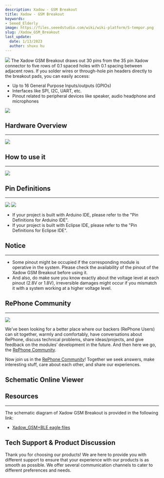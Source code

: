 ```yaml
---
description: Xadow - GSM Breakout
title: Xadow - GSM Breakout
keywords:
- Seeed_Elderly
image: https://files.seeedstudio.com/wiki/wiki-platform/S-tempor.png
slug: /Xadow_GSM_Breakout
last_update:
  date: 1/13/2023
  author: shuxu hu
---
```


![](https://files.seeedstudio.com/wiki/Xadow_GSM_Breakout/img/Xadow_GSM_Breakout.JPG)
The Xadow GSM Breakout draws out 30 pins from the 35 pin Xadow connector to five rows of 0.1 spaced holes with 0.1 spacing between adjacent rows. If you solder wires or through-hole pin headers directly to the breakout pads, you can easily access:
- Up to 16 General Purpose Inputs/outputs (GPIOs)
- Interfaces like SPI, I2C, UART, etc.
- Pinout related to peripheral devices like speaker, audio headphone and microphones

[![](https://files.seeedstudio.com/wiki/Wio_Link/image/300px-Get_One_Now_Banner.png)](https://www.seeedstudio.com/Xadow-GSM-Breakout-p-2559.html)

## Hardware Overview
---
![](https://files.seeedstudio.com/wiki/Xadow_GSM_Breakout/img/Xadow_GSM_Breakout_Overview.png)

## How to use it
---
![](https://files.seeedstudio.com/wiki/Xadow_GSM_Breakout/img/Xadow_GSM_Breakout_Usage.png)

## Pin Definitions
---

![](https://files.seeedstudio.com/wiki/Xadow_GSM_Breakout/img/GSM_Breakout_for_Arduino_IDE.png)
![](https://files.seeedstudio.com/wiki/Xadow_GSM_Breakout/img/GSM_Breakout_for_Eclipse_IDE.png)

- If your project is built with Arduino IDE, please refer to the "Pin Definitions for Arduino IDE".
- If your project is built with Eclipse IDE, please refer to the "Pin Definitions for Eclipse IDE".

## Notice
---
- Some pinout might be occupied if the corresponding module is operative in the system. Please check the availability of the pinout of the Xadow GSM Breakout before using it.
- And also, do make sure you know exactly about the voltage level at each pinout (2.8V or 1.8V), irreversible damages might occur if you mismatch it with a system working at a higher voltage level.

## RePhone Community
---
![](https://files.seeedstudio.com/wiki/Xadow_GSM_Breakout/img/300px-RePhone_Community-2.png)

We’ve been looking for a better place where our backers (RePhone Users) can sit together, warmly and comfortably, have conversations about RePhone, discuss technical problems, share ideas/projects, and give feedback on the modules’ development in the future. And then here we go, the [RePhone Community](https://community.seeedstudio.com/discover.html?t=RePhone).

Now join us in the [RePhone Community](https://community.seeedstudio.com/discover.html?t=RePhone)! Together we seek answers, make interesting stuff, care about each other, and share our experiences.


## Schematic Online Viewer

<div className="altium-ecad-viewer" data-project-src="https://files.seeedstudio.com/wiki/Xadow_GSM_Breakout/res/Xadow_GSM_Breakout.rar" style={{borderRadius: '0px 0px 4px 4px', height: 500, borderStyle: 'solid', borderWidth: 1, borderColor: 'rgb(241, 241, 241)', overflow: 'hidden', maxWidth: 1280, maxHeight: 700, boxSizing: 'border-box'}}>
</div>



## Resources
---
The schematic diagram of Xadow GSM Breakout is provided in the following link:
- [Xadow_GSM+BLE eagle files](https://files.seeedstudio.com/wiki/Xadow_GSM_Breakout/res/Xadow_GSM_Breakout.rar)

## Tech Support & Product Discussion

Thank you for choosing our products! We are here to provide you with different support to ensure that your experience with our products is as smooth as possible. We offer several communication channels to cater to different preferences and needs.

<div class="button_tech_support_container">
<a href="https://forum.seeedstudio.com/" class="button_forum"></a> 
<a href="https://www.seeedstudio.com/contacts" class="button_email"></a>
</div>

<div class="button_tech_support_container">
<a href="https://discord.gg/eWkprNDMU7" class="button_discord"></a> 
<a href="https://github.com/Seeed-Studio/wiki-documents/discussions/69" class="button_discussion"></a>
</div>
